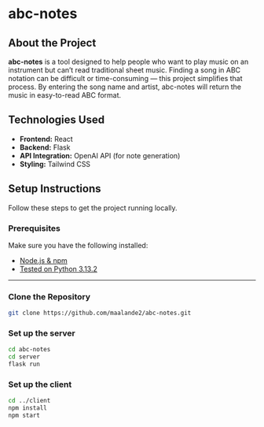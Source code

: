 # abc-notes

## About the Project

**abc-notes** is a tool designed to help people who want to play music on an instrument but can’t read traditional sheet music. Finding a song in ABC notation can be difficult or time-consuming — this project simplifies that process. By entering the song name and artist, abc-notes will return the music in easy-to-read ABC format.

## Technologies Used

- **Frontend:** React
- **Backend:** Flask
- **API Integration:** OpenAI API (for note generation)
- **Styling:** Tailwind CSS

## Setup Instructions

Follow these steps to get the project running locally.

### Prerequisites

Make sure you have the following installed:

- [Node.js & npm](https://nodejs.org/)
- [Tested on Python 3.13.2](https://www.python.org/)

---

### Clone the Repository

```bash
git clone https://github.com/maalande2/abc-notes.git
```

### Set up the server

```bash
cd abc-notes
cd server
flask run
```

### Set up the client

```bash
cd ../client
npm install
npm start

```
